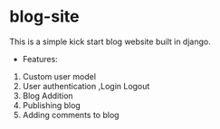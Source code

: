 # blog-site
This is a simple kick start blog website built in django.
* Features:
1) Custom user model
2) User authentication ,Login Logout
3) Blog Addition
4) Publishing blog
5) Adding comments to blog

